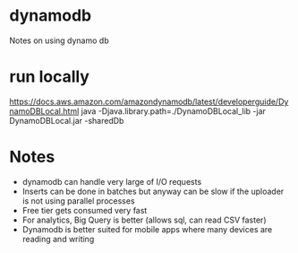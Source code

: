 # dynamodb
Notes on using dynamo db

# run locally 

https://docs.aws.amazon.com/amazondynamodb/latest/developerguide/DynamoDBLocal.html
java -Djava.library.path=./DynamoDBLocal_lib -jar DynamoDBLocal.jar -sharedDb

# Notes
- dynamodb can handle very large of I/O requests
- Inserts can be done in batches but anyway can be slow if the uploader is not using parallel processes
- Free tier gets consumed very fast
- For analytics, Big Query is better (allows sql, can read CSV faster)
- Dynamodb is better suited for mobile apps where many devices are reading and writing